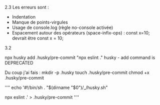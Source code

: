 2.3 Les erreurs sont :

- Indentation
- Manque de points-virgules
- Usage de console.log (règle no-console activée)
- Espacement autour des opérateurs (space-infix-ops) : const x=10; devrait être const x = 10;

3.2

npx husky add .husky/pre-commit "npx eslint ."
husky - add command is DEPRECATED

Du coup j'ai fais : mkdir -p .husky
touch .husky/pre-commit
chmod +x .husky/pre-commit

''''
echo '#!/bin/sh
. "$(dirname "$0")/_/husky.sh"

npx eslint .' > .husky/pre-commit
''''


